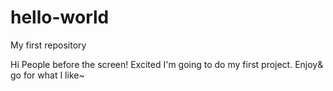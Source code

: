 # hello-world
My first repository

Hi People before the screen!
Excited I'm going to do my first project. Enjoy& go for what I like~
